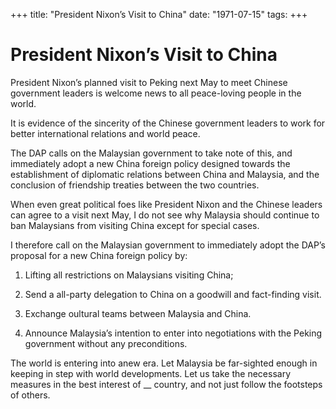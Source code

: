 +++ 
title: "President Nixon’s Visit to China"
date: "1971-07-15"
tags:
+++

# President Nixon’s Visit to China

President Nixon’s planned visit to Peking next May to meet Chinese government leaders is welcome news to all peace-loving people in the world.

It is evidence of the sincerity of the Chinese government leaders to work for better international relations and world peace.

The DAP calls on the Malaysian government to take note of this, and immediately adopt a new China foreign policy designed towards the establishment of diplomatic relations between China and Malaysia, and the conclusion of friendship treaties between the two countries.</u>

When even great political foes like President Nixon and the Chinese leaders can agree to a visit next May, I do not see why Malaysia should continue to ban Malaysians from visiting China except for special cases.

I therefore call on the Malaysian government to immediately adopt the DAP’s proposal for a new China foreign policy by:

1. Lifting all restrictions on Malaysians visiting China;

2. Send a all-party delegation to China on a goodwill and fact-finding visit.

3. Exchange oultural teams between Malaysia and China.

4. Announce Malaysia’s intention to enter into negotiations with the Peking government without any preconditions.

The world is entering into anew era. Let Malaysia be far-sighted enough in keeping in step with world developments. Let us take the necessary measures in the best interest of __ country, and not just follow the footsteps of others.
 
